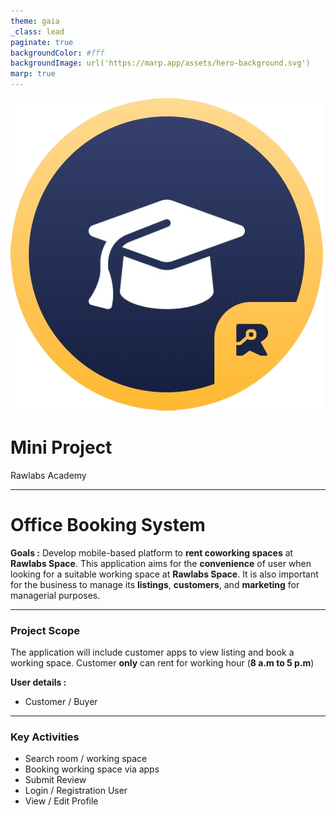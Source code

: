 ```yaml
---
theme: gaia
_class: lead
paginate: true
backgroundColor: #fff
backgroundImage: url('https://marp.app/assets/hero-background.svg')
marp: true
---
```


![bg left:40% 60%](./images/rawlabs-academy-logo.png)

# **Mini Project**
Rawlabs Academy

---
# Office **Booking** System

**Goals :** Develop mobile-based platform to **rent coworking spaces** at **Rawlabs Space**. This application aims for the **convenience** of user when looking for a suitable working space at **Rawlabs Space**. It is also important for the business to manage its **listings**, **customers**, and
**marketing** for managerial purposes.

---
### Project **Scope**

The application will include customer apps to view listing and book a working space. Customer **only** can rent for working hour (**8 a.m to 5 p.m**)

**User details :**
- Customer / Buyer

---
### Key **Activities**

- Search room / working space
- Booking working space via apps
- Submit Review
- Login / Registration User
- View / Edit Profile